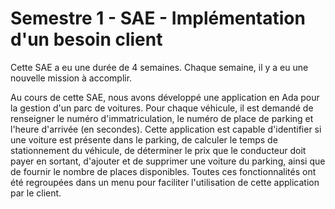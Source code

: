 # Semestre 1 - SAE - Implémentation d'un besoin client

Cette SAE a eu une durée de 4 semaines. Chaque semaine, il y a eu une nouvelle mission à accomplir.

Au cours de cette SAE, nous avons développé une application en Ada pour la gestion d'un parc de voitures. Pour chaque véhicule, il est demandé de renseigner le numéro d'immatriculation, le numéro de place de parking et l'heure d'arrivée (en secondes). Cette application est capable d'identifier si une voiture est présente dans le parking, de calculer le temps de stationnement du véhicule, de déterminer le prix que le conducteur doit payer en sortant, d'ajouter et de supprimer une voiture du parking, ainsi que de fournir le nombre de places disponibles. Toutes ces fonctionnalités ont été regroupées dans un menu pour faciliter l'utilisation de cette application par le client.
